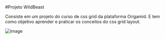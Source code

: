 #Projeto WildBeast

Consiste em um projeto do curso de css grid da plataforma Origamid.
E tem como objetivo aprender e praticar os conceitos do css grid layout.

![image](https://github.com/Guimonteirojbv/Projeto-wildbeast/assets/82711011/aefeafed-a8cd-493f-9c92-c9fa5f627a5b)
